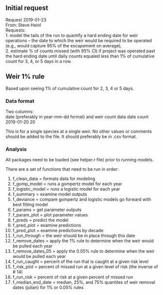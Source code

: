 ## Initial request

Request 2019-01-23  
From: Steve Heinl  
Requests:  
    1.  model the tails of the run to quantify a hard ending date for weir operations – the date to which the weir would be required to be operated (e.g., would capture 95% of the escapement on average),  
    2. estimate % of counts missed (with 95% CI) if project was operated past the hard ending date until daily counts equaled less than 1% of cumulative count for 3, 4, or 5 days in a row.
    
## Weir 1% rule

Based upon seeing 1% of cumulative count for 2, 3, 4 or 5 days.

### Data format

Two columns:  
date (preferably in year-mm-dd format) and weir count data
date        count
2019-01-20  20

This is for a single species at a single weir. No other values or comments should be 
added to the file. It should preferably be in .csv format.    

### Analysis

All packages need to be loaded (see helper.r file) prior to running models.

There are a set of functions that need to be run in order:

1. f_clean_data = formats data for modeling
2. f_gomp_model = runs a gompertz model for each year
3. f_logistic_model = runs a logistic model for each year
4. f_summary = examine model outputs
5. f_deviance = compare gompertz and logistic models go forward with best fitting model
6. f_params = get parameter outputs 
7. f_param_plot = plot parameter values 
8. f_preds = predict the model
9. f_pred_plot = examine predictions
10. f_pred_plot = examine predictions by decade
11. f_run_through = the weir should be in place through this date
12. f_remove_dates = apply the 1% rule to determine when the weir would be pulled each year
13. f_remove_dates_05 = apply the 0.05% rule to determine when the weir would be pulled each year
14. f_run_caught = percent of the run that is caught at a given risk level
15. f_risk_plot = percent of missed run at a given level of risk (the inverse of # 14)
14. f_run_risk = percent of risk at a given percent of missed run
15. f_median_end_date = median, 25%, and 75% quantiles of weir removal dates (julian) for 1% or 0.05% rules
